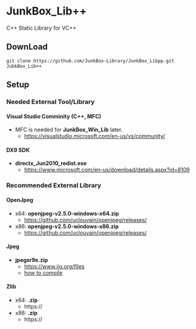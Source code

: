# JunkBox_Lib++
C++ Static Library for VC++

## DownLoad
```
git clone https://github.com/JunkBox-Library/JunkBox_Libpp.git JubkBox_Lib++
```

## Setup
### Needed External Tool/Library
#### Visual Studio Comminity (C++, MFC)
* MFC is needed for **JunkBox_Win_Lib** later.
   * https://visualstudio.microsoft.com/en-us/vs/community/
#### DX9 SDK
* **directx_Jun2010_redist.exe**
   * https://www.microsoft.com/en-us/download/details.aspx?id=8109
### Recommended External Library
#### OpenJpeg
* x64: **openjpeg-v2.5.0-windows-x64.zip**
  * https://github.com/uclouvain/openjpeg/releases/
* x86: **openjpeg-v2.5.0-windows-x86.zip**
  * https://github.com/uclouvain/openjpeg/releases/

#### Jpeg
* **jpegsr9e.zip**
  * https://www.ijg.org/files
  * [how to compile](https://github.com/JunkBox-Library/JunkBox_Libpp/wiki/libjpeg)

#### Zlib
* x64: **.zip**
   * https://
* x86: **.zip**
   * https://

